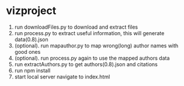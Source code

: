 ﻿# vizproject
1. run downloadFiles.py to download and extract files <br/>
2. run process.py to extract useful information, this will generate data(0.8).json <br/>
3. (optional). run mapauthor.py to map wrong(long) author names with good ones <br/>
4. (optional). run process.py again to use the mapped authors data <br/>
5. run extractAuthors.py to get authors(0.8).json and citations <br/>
6. run npm install <br/>
7. start local server navigate to index.html
